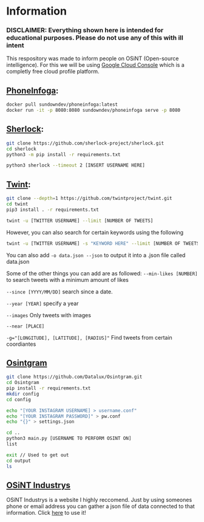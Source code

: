 # Information
### DISCLAIMER: Everything shown here is intended for educational purposes. Please do not use any of this with ill intent
This respository was made to inform people on OSiNT (Open-source intelligence). For this we will be using [Google Cloud Console](https://console.cloud.google.com/) which is a completly free cloud profile platform.

## [PhoneInfoga](https://github.com/sundowndev/phoneinfoga):
```bash
docker pull sundowndev/phoneinfoga:latest
docker run -it -p 8080:8080 sundowndev/phoneinfoga serve -p 8080
```

## [Sherlock](https://github.com/sherlock-project/sherlock):
```bash
git clone https://github.com/sherlock-project/sherlock.git
cd sherlock
python3 -m pip install -r requirements.txt

python3 sherlock --timeout 2 [INSERT USERNAME HERE]
```

## [Twint](https://github.com/twintproject/twint):
```bash
git clone --depth=1 https://github.com/twintproject/twint.git
cd twint 
pip3 install . -r requirements.txt

twint -u [TWITTER USERNAME] --limit [NUMBER OF TWEETS]
```

However, you can also search for certain keywords using the following
```bash
twint -u [TWITTER USERNAME] -s "KEYWORD HERE" --limit [NUMBER OF TWEETS]
```

You can also add `-o data.json --json` to output it into a .json file called data.json

Some of the other things you can add are as followed:
`--min-likes [NUMBER]` to search tweets with a minimum amount of likes

`--since [YYYY/MM/DD]` search since a date.

`--year [YEAR]` specify a year

`--images` Only tweets with images

`--near [PLACE]`

`-g="[LONGITUDE], [LATITUDE], [RADIUS]"` Find tweets from certain coordiantes

## [Osintgram](https://github.com/Datalux/Osintgram)
```bash
git clone https://github.com/Datalux/Osintgram.git
cd Osintgram
pip install -r requirements.txt
mkdir config
cd config

echo "[YOUR INSTAGRAM USERNAME] > username.conf"
echo "[YOUR INSTAGRAM PASSWORD]" > pw.conf
echo "{}" > settings.json

cd ..
python3 main.py [USERNAME TO PERFORM OSINT ON] 
list

exit // Used to get out
cd output
ls
```

## [OSiNT Industrys](https://osint.industries/)
OSiNT Industrys is a website I highly reccomend. Just by using someones phone or email address you can gather a json file of data connected to that information. Click [here](https://osint.industries/) to use it!
